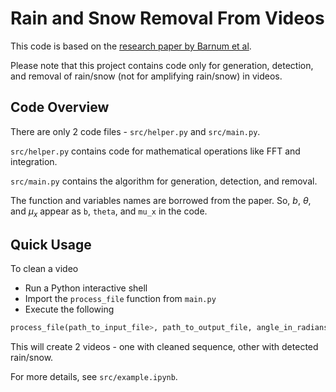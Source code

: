 # Rain and Snow Removal From Videos

This code is based on the [research paper by Barnum et al](http://www.cs.cmu.edu/~ILIM/projects/LT/rainAndSnow/rainAndSnow.html).

Please note that this project contains code only for generation, detection, and removal of rain/snow (not for amplifying rain/snow) in videos.

## Code Overview

There are only 2 code files - `src/helper.py` and `src/main.py`.

`src/helper.py` contains code for mathematical operations like FFT and integration.

`src/main.py` contains the algorithm for generation, detection, and removal.

The function and variables names are borrowed from the paper. So, $b$, $\theta$, and $\mu_x$ appear as `b`, `theta`, and `mu_x` in the code.

## Quick Usage

To clean a video

- Run a Python interactive shell
- Import the `process_file` function from `main.py`
- Execute the following

```py
process_file(path_to_input_file>, path_to_output_file, angle_in_radians)
```

This will create 2 videos - one with cleaned sequence, other with detected rain/snow.

For more details, see `src/example.ipynb`.
